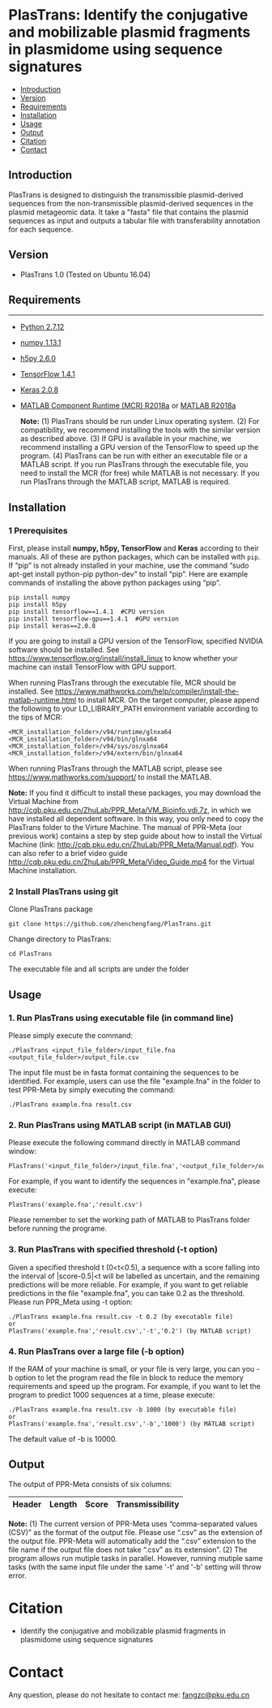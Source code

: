 # PlasTrans: Identify the conjugative and mobilizable plasmid fragments in plasmidome using sequence signatures 

* [Introduction](#introduction)
* [Version](#version)
* [Requirements](#requirements)
* [Installation](#installation)
* [Usage](#usage)
* [Output](#output)
* [Citation](#citation)
* [Contact](#contact)
    

## Introduction

PlasTrans is designed to distinguish the transmissible plasmid-derived sequences from the non-transmissible plasmid-derived sequences in the plasmid metageomic data. It take a "fasta" file that contains the plasmid sequences as input and outputs a tabular file with transferability annotation for each sequence. 

## Version
+ PlasTrans 1.0 (Tested on Ubuntu 16.04)

## Requirements
------------

+ [Python 2.7.12](https://www.python.org/)
+ [numpy 1.13.1](http://www.numpy.org/)
+ [h5py 2.6.0](http://www.h5py.org/)
+ [TensorFlow 1.4.1](https://www.tensorflow.org/)
+ [Keras 2.0.8](https://keras.io/)
+ [MATLAB Component Runtime (MCR) R2018a](https://www.mathworks.com/products/compiler/matlab-runtime.html) or [MATLAB R2018a](https://www.mathworks.com/products/matlab.html)

  **Note:**
(1) PlasTrans should be run under Linux operating system.
(2) For compatibility, we recommend installing the tools with the similar version as described above.
(3) If GPU is available in your machine, we recommend installing a GPU version of the TensorFlow to speed up the program.
(4) PlasTrans can be run with either an executable file or a MATLAB script. If you run PlasTrans through the executable file, you need to install the MCR (for free) while MATLAB is not necessary. If you run PlasTrans through the MATLAB script, MATLAB is required.



## Installation
### 1 Prerequisites
  
  First, please install **numpy, h5py, TensorFlow** and **Keras** according to their manuals. All of these are python packages, which can be installed with ``pip``. If “pip” is not already installed in your machine, use the command “sudo apt-get install python-pip python-dev” to install “pip”. Here are example commands of installing the above python packages using “pip”.
    
    pip install numpy
    pip install h5py
    pip install tensorflow==1.4.1  #CPU version
    pip install tensorflow-gpu==1.4.1  #GPU version
    pip install keras==2.0.8
    
  If you are going to install a GPU version of the TensorFlow, specified NVIDIA software should be installed. See https://www.tensorflow.org/install/install_linux to know whether your machine can install TensorFlow with GPU support.  
  
  When running PlasTrans through the executable file, MCR should be installed. See https://www.mathworks.com/help/compiler/install-the-matlab-runtime.html to install MCR. On the target computer, please append the following to your LD_LIBRARY_PATH environment variable according to the tips of MCR:
  
    <MCR_installation_folder>/v94/runtime/glnxa64
    <MCR_installation_folder>/v94/bin/glnxa64
    <MCR_installation_folder>/v94/sys/os/glnxa64
    <MCR_installation_folder>/v94/extern/bin/glnxa64
    
  When running PlasTrans through the MATLAB script, please see https://www.mathworks.com/support/ to install the MATLAB.  
  
  **Note:**
  If you find it difficult to install these packages, you may download the Virtual Machine from http://cqb.pku.edu.cn/ZhuLab/PPR_Meta/VM_Bioinfo.vdi.7z, in which we have installed all dependent software. In this way, you only need to copy the PlasTrans folder to the Virture Machine. The manual of PPR-Meta (our previous work) contains a step by step guide about how to install the Virtual Machine (link: http://cqb.pku.edu.cn/ZhuLab/PPR_Meta/Manual.pdf). You can also refer to a brief video guide http://cqb.pku.edu.cn/ZhuLab/PPR_Meta/Video_Guide.mp4 for the Virtual Machine installation.
  
### 2 Install PlasTrans using git
  
  Clone PlasTrans package
  
    git clone https://github.com/zhenchengfang/PlasTrans.git
    
  Change directory to PlasTrans:
  
    cd PlasTrans
    
  The executable file and all scripts are under the folder

## Usage

### 1. Run PlasTrans using executable file (in command line)

  Please simply execute the command:
  
    ./PlasTrans <input_file_folder>/input_file.fna <output_file_folder>/output_file.csv
    
  The input file must be in fasta format containing the sequences to be identified. For example, users can use the file "example.fna" in the folder to test PPR-Meta by simply executing the command:
  
    ./PlasTrans example.fna result.csv
    
### 2. Run PlasTrans using MATLAB script (in MATLAB GUI)

  Please execute the following command directly in MATLAB command window:
  
    PlasTrans('<input_file_folder>/input_file.fna','<output_file_folder>/output_file.csv')
    
  For example, if you want to identify the sequences in "example.fna", please execute:
  
    PlasTrans('example.fna','result.csv')
    
  Please remember to set the working path of MATLAB to PlasTrans folder before running the programe.
  
### 3. Run PlasTrans with specified threshold (-t option)

  Given a specified threshold t (0<t<0.5), a sequence with a score falling into the interval of |score-0.5|<t will be labelled as uncertain, and the remaining predictions will be more reliable. For example, if you want to get reliable predictions in the file "example.fna", you can take 0.2 as the threshold. Please run PPR_Meta using -t option:
  
    ./PlasTrans example.fna result.csv -t 0.2 (by executable file)
    or
    PlasTrans('example.fna','result.csv','-t','0.2') (by MATLAB script)

### 4. Run PlasTrans over a large file (-b option)

  If the RAM of your machine is small, or your file is very large, you can you -b option to let the program read the file in block to reduce the memory requirements and speed up the program. For example, if you want to let the program to predict 1000 sequences at a time, please execute:
  
    ./PlasTrans example.fna result.csv -b 1000 (by executable file)
    or
    PlasTrans('example.fna','result.csv','-b','1000') (by MATLAB script)
    
The default value of -b is 10000.

  
## Output

The output of PPR-Meta consists of six columns:

Header | Length | Score |Transmissibility |
------ | ------ | ----- | --------------- |


**Note:**
(1) The current version of PPR-Meta uses “comma-separated values (CSV)” as the format of the output file. Please use “.csv” as the extension of the output file. PPR-Meta will automatically add the “.csv” extension to the file name if the output file does not take “.csv” as its extension”.
(2) The program allows run mutiple tasks in parallel. However, running mutiple same tasks (with the same input file under the same '-t' and '-b' setting will throw error. 


# Citation
+ Identify the conjugative and mobilizable plasmid fragments in plasmidome using sequence signatures 


# Contact
Any question, please do not hesitate to contact me: fangzc@pku.edu.cn
